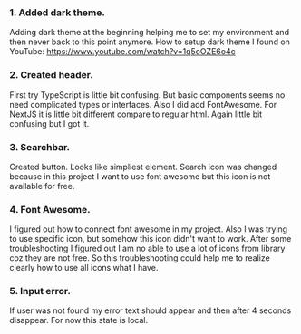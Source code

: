 ### 1. Added dark theme.

Adding dark theme at the beginning helping me to set my environment and then never back to this point anymore.
How to setup dark theme I found on YouTube:
https://www.youtube.com/watch?v=1q5oOZE6o4c

### 2. Created header.

First try TypeScript is little bit confusing. But basic components seems no need complicated types or interfaces.
Also I did add FontAwesome. For NextJS it is little bit different compare to regular html. Again little bit confusing but I got it.

### 3. Searchbar.

Created button. Looks like simpliest element.
Search icon was changed because in this project I want to use font awesome but this icon is not available for free.

### 4. Font Awesome.

I figured out how to connect font awesome in my project.
Also I was trying to use specific icon, but somehow this icon didn't want to work. After some troubleshooting I figured out I am no able to use a lot of icons from library coz they are not free. So this troubleshooting could help me to realize clearly how to use all icons what I have.

### 5. Input error.

If user was not found my error text should appear and then after 4 seconds disappear.
For now this state is local.
